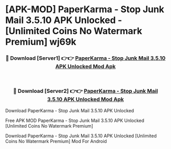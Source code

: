 # [APK-MOD] PaperKarma - Stop Junk Mail 3.5.10 APK Unlocked - [Unlimited Coins No Watermark Premium] wj69k



<div align="center">
<h3>🔴 Download [Server1] 👉👉 <a href="https://momento.my/?title=PaperKarma_-_Stop_Junk_Mail_3.5.10_APK_Unlocked">PaperKarma - Stop Junk Mail 3.5.10 APK Unlocked Mod Apk</a></h3><br>

<h3>🔴 Download [Server2] 👉👉 <a href="https://momento.my/?title=PaperKarma_-_Stop_Junk_Mail_3.5.10_APK_Unlocked">PaperKarma - Stop Junk Mail 3.5.10 APK Unlocked Mod Apk</a></h3>
</div>



Download PaperKarma - Stop Junk Mail 3.5.10 APK Unlocked 

Free APK MOD PaperKarma - Stop Junk Mail 3.5.10 APK Unlocked [Unlimited Coins No Watermark Premium]

Download PaperKarma - Stop Junk Mail 3.5.10 APK Unlocked [Unlimited Coins No Watermark Premium] Mod For Android
